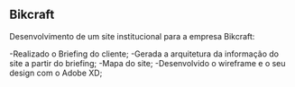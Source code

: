 ## Bikcraft

Desenvolvimento de um site institucional para a empresa Bikcraft:

-Realizado o Briefing do cliente;
-Gerada a arquitetura da informação do site a partir do briefing;
-Mapa do site;
-Desenvolvido o wireframe e o seu design com o Adobe XD;

